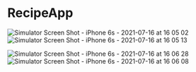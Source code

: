 # RecipeApp
![Simulator Screen Shot - iPhone 6s - 2021-07-16 at 16 05 02](https://user-images.githubusercontent.com/49102392/125935340-56be7f75-76cf-4440-bcba-458ce860e2a2.png)
![Simulator Screen Shot - iPhone 6s - 2021-07-16 at 16 05 13](https://user-images.githubusercontent.com/49102392/125935333-a8697994-f5ec-47b4-9d2c-44ebfa96e2eb.png)

![Simulator Screen Shot - iPhone 6s - 2021-07-16 at 16 06 28](https://user-images.githubusercontent.com/49102392/125935324-1224c802-9d2b-42a9-8608-55005383e787.png)
![Simulator Screen Shot - iPhone 6s - 2021-07-16 at 16 06 08](https://user-images.githubusercontent.com/49102392/125935330-c0bedfb1-0e3f-435d-ad3b-d5f2dac95dbd.png)
